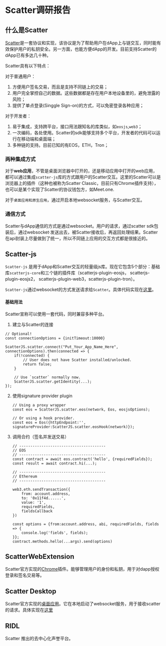 # Scatter调研报告

## 什么是Scatter

[Scatter](https://get-scatter.com/)是一套协议和实现，该协议是为了帮助用户在dApp上与链交互，同时能有效保护用户的私钥安全。另一方面，也能方便dApp的开发。目前支持Scatter的dApp已有多达几十种。

Scatter具有以下特点：

对于普通用户：

1. 方便用户签名交易，而且是支持不同链上的交易；
2. 用户完全掌控自己的数据。这些数据都是存在用户本地设备里的，避免泄露的风险；
3. 提供了单点登录(Singgle Sign-on)的方式，可以免密登录各种应用；

对于开发者：

1. 易于集成，支持跨平台，接口用法跟知名的库类似，如`eosjs`,`web3`；
2. 一次编码，各处使用。Scatter的sdk能够支持多个平台，开发者的代码可以运行在移动端和桌面端；
3. 多种链的支持。目前已知的有EOS，ETH，Tron；

### 两种集成方式

对于**web应用**，不管是桌面浏览器中打开的，还是移动应用中打开的web应用，都可以通过集成`scatter-js`库的方式跟用户的Scatter交互。这里的Scatter可以是浏览器上的插件（这种也被称为Scatter Classic，目前只有Chrome插件支持），也可以是某个实现了Scatter的协议钱包方，如Meet.one.

对于`桌面应用和原生应用`，通过开启本地websocket服务，与Scatter交互。

### 通信方式

Scatter与dApp通信的方式是通过websocket。用户的请求，通过scatter sdk包装后，通过websocket·发送出去，被Scatter接收后，再返回处理结果。Scatter在api封装上尽量做到了统一，所以不同链上应用的交互方式都是很接近的。

## Scatter-js

`Scatter-js` 是用于dApp和Scatter交互的轻量级js库。现在它包含5个部分：基础库`scatterjs-core`和三个链的插件库（scatterjs-plugin-eosjs， scatterjs-plugin-eosjs2， scatterjs-plugin-web3，scatterjs-plugin-tron）。

`Scatter-js`通过websocket的方式发送请求给`Scatter`。具体代码实现在[这里](https://github.com/GetScatter/scatter-js/blob/master/packages/core/src/services/SocketService.js)。

#### 基础用法

Scatter宣称可以使用一套代码，同时兼容多种平台。

1. 建立与Scatter的连接

```
// Optional!
const connectionOptions = {initTimeout:10000}

ScatterJS.scatter.connect("Put_Your_App_Name_Here", connectionOptions).then(connected => {
    if(!connected) {
        // User does not have Scatter installed/unlocked.
        return false;
    }
    
    // Use `scatter` normally now.
    ScatterJS.scatter.getIdentity(...);
});
```

2. 使用signature provider plugin

   ```
   // Using a proxy wrapper
   const eos = ScatterJS.scatter.eos(network, Eos, eosjsOptions);
   
   // Or using a hook provider.
   const eos = Eos({httpEndpoint:'', signatureProvider:ScatterJS.scatter.eosHook(network)});
   
   ```

3. 调用合约（签名并发送交易）

   ```
   // ---------------------------------------
   // EOS
   // ---------------------------------------
   const contract = await eos.contract('hello', {requiredFields});
   const result = await contract.hi(...);
   
   // ---------------------------------------
   // Ethereum
   // ---------------------------------------
   
   web3.eth.sendTransaction({
       from: account.address,
       to: '0x11f4d......',
       value: '1',
       requiredFields,
       fieldsCallback
   })
   
   const options = {from:account.address, abi, requiredFields, fields => {
       console.log('fields', fields);
   }};
   contract.methods.hello(...args).send(options)
   ```


## ScatterWebExtension

Scatter官方实现的[Chrome](https://github.com/GetScatter/ScatterWebExtension)插件。能够管理用户的身份和私钥，用于对dapp授权登录和签名交易等。

## Scatter Desktop

Scatter官方实现的[桌面应用](https://github.com/GetScatter/ScatterDesktop/releases)。它在本地启动了websocket服务，用于接收scatter的请求。具体实现在[这里](https://github.com/GetScatter/ScatterDesktop/blob/master/src/services/SocketService.js)

## RIDL

Scatter 推出的去中心化声誉平台。